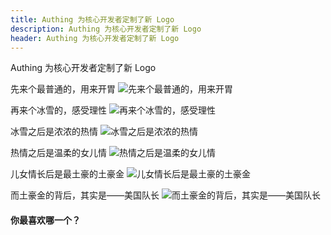 ```yaml
---
title: Authing 为核心开发者定制了新 Logo
description: Authing 为核心开发者定制了新 Logo
header: Authing 为核心开发者定制了新 Logo
---
```

Authing 为核心开发者定制了新 Logo
<!-- more -->
先来个最普通的，用来开胃
![先来个最普通的，用来开胃](http://img.staryu.cn/20181019-authing-logo-avantar-02.jpg)

再来个冰雪的，感受理性
![再来个冰雪的，感受理性](http://img.staryu.cn/20181019-authing-logo-avantar-01.jpg)

冰雪之后是浓浓的热情
![冰雪之后是浓浓的热情](http://img.staryu.cn/20181019-authing-logo-avantar-03.jpg)

热情之后是温柔的女儿情
![热情之后是温柔的女儿情](http://img.staryu.cn/20181019-authing-logo-avantar-04.jpg)

儿女情长后是最土豪的土豪金
![儿女情长后是最土豪的土豪金](http://img.staryu.cn/20181019-authing-logo-avantar-05.jpg)

而土豪金的背后，其实是——美国队长
![而土豪金的背后，其实是——美国队长](http://img.staryu.cn/20181019-authing-logo-avantar-06.jpg)

#### 你最喜欢哪一个？